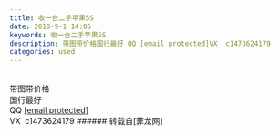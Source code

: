 ```yaml
---
title: 收一台二手苹果5S
date: 2018-9-1 14:05
keywords: 收一台二手苹果5S
description: 带图带价格国行最好 QQ [email protected]VX  c1473624179
categories: used
---
```

<td class="t_f" id="postmessage_1711850">

<br/>
带图带价格<br/>
国行最好 <br/>
QQ <a href="/cdn-cgi/l/email-protection#e78ddf8ddf8ddf8ddfa793888ac984888a"><span class="__cf_email__" data-cfemail="cba1f3a1f3a1f3a1f38bbfa4a6e5a8a4a6">[email protected]</span></a><br/>
VX  c1473624179</td>
###### 转载自[菲龙网]